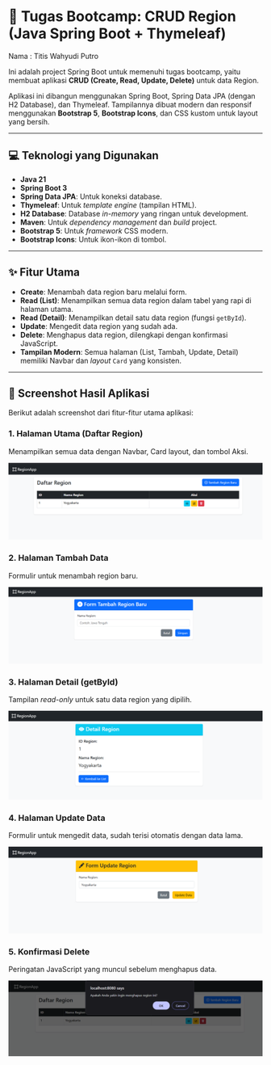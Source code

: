 # 🚀 Tugas Bootcamp: CRUD Region (Java Spring Boot + Thymeleaf)

Nama : Titis Wahyudi Putro

Ini adalah project Spring Boot untuk memenuhi tugas bootcamp, yaitu membuat aplikasi **CRUD (Create, Read, Update, Delete)** untuk data Region.

Aplikasi ini dibangun menggunakan Spring Boot, Spring Data JPA (dengan H2 Database), dan Thymeleaf. Tampilannya dibuat modern dan responsif menggunakan **Bootstrap 5**, **Bootstrap Icons**, dan CSS kustom untuk layout yang bersih.

---

## 💻 Teknologi yang Digunakan

* **Java 21**
* **Spring Boot 3**
* **Spring Data JPA**: Untuk koneksi database.
* **Thymeleaf**: Untuk *template engine* (tampilan HTML).
* **H2 Database**: Database *in-memory* yang ringan untuk development.
* **Maven**: Untuk *dependency management* dan *build* project.
* **Bootstrap 5**: Untuk *framework* CSS modern.
* **Bootstrap Icons**: Untuk ikon-ikon di tombol.

---

## ✨ Fitur Utama

* **Create**: Menambah data region baru melalui form.
* **Read (List)**: Menampilkan semua data region dalam tabel yang rapi di halaman utama.
* **Read (Detail)**: Menampilkan detail satu data region (fungsi `getById`).
* **Update**: Mengedit data region yang sudah ada.
* **Delete**: Menghapus data region, dilengkapi dengan konfirmasi JavaScript.
* **Tampilan Modern**: Semua halaman (List, Tambah, Update, Detail) memiliki Navbar dan *layout* `Card` yang konsisten.

---

## 📸 Screenshot Hasil Aplikasi

Berikut adalah screenshot dari fitur-fitur utama aplikasi:

### 1. Halaman Utama (Daftar Region)
Menampilkan semua data dengan Navbar, Card layout, dan tombol Aksi.

![Halaman List](screenshots/1.png)

### 2. Halaman Tambah Data
Formulir untuk menambah region baru.

![Halaman Tambah](screenshots/2.png)

### 3. Halaman Detail (getById)
Tampilan *read-only* untuk satu data region yang dipilih.

![Halaman Detail](screenshots/3.png)

### 4. Halaman Update Data
Formulir untuk mengedit data, sudah terisi otomatis dengan data lama.

![Halaman Update](screenshots/4.png)

### 5. Konfirmasi Delete
Peringatan JavaScript yang muncul sebelum menghapus data.

![Konfirmasi Delete](screenshots/5.png)